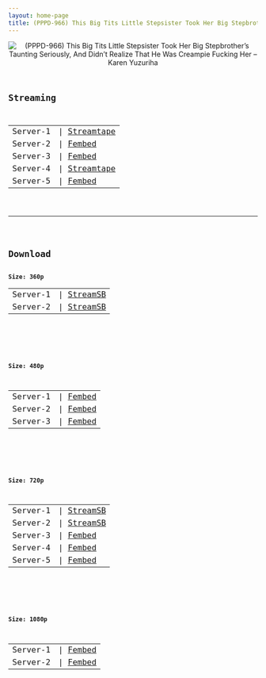 ```yaml
---
layout: home-page
title: (PPPD-966) This Big Tits Little Stepsister Took Her Big Stepbrother’s Taunting Seriously, And Didn’t Realize That He Was Creampie Fucking Her – Karen Yuzuriha
---
```

<center>
<img src="https://blogger.googleusercontent.com/img/a/AVvXsEiV5q_yr_WKlkUlQyKtN8F-RZcXzYtxviOHQDGM_Uj0zleYVoYRffw_ORd977kC5eCGaxWnpG1TlqzC6hAtx9c1liIabgDF8nMbk0_t9GLKNK0csaVms-UgoRA2Tue68j90Sd2864kRzLo3TBZvPzTvaOO2aTBnh37FdS4MJO1OmtHXWHORt_AEO90r=s16000" alt="(PPPD-966) This Big Tits Little Stepsister Took Her Big Stepbrother’s Taunting Seriously, And Didn’t Realize That He Was Creampie Fucking Her – Karen Yuzuriha">
</center>
<pre><code>
<h2>Streaming</h2>
<table><tbody>
<tr>
<td>Server-1</td>
<td>| <a href="https://strtape.cloud/v/zQ01Lrm1Y7hYLjR/PPPD-966-SEXTB.NET-10162021.mp4" target="_blank">Streamtape</a></td>
</tr>
<tr>
<td>Server-2</td>
<td>| <a href="https://streamabc.xyz/f/gnl0db-y88gr00w" target="_blank">Fembed</a></td>
</tr>
<tr>
<td>Server-3</td>
<td>| <a href="https://javpoll.com/f/42885bzydj3kzl7" target="_blank">Fembed</a></td>
</tr>
<tr>
<td>Server-4</td>
<td>| <a href="https://streamtape.com/v/PkQ3Ba9lL6h00ro" target="_blank">Streamtape</a></td>
</tr>
<tr>
<td>Server-5</td>
<td>| <a href="https://diasfem.com/f/6z7eqc017g1p3mj" target="_blank">Fembed</a></td>
</tr>
</tbody></table>

<hr />

<h2>Download</h2>
<b>Size: 360p</b>
<table><tbody>
<tr>
<td>Server-1</td>
<td>| <a target="_blank" href="https://streamsb.net/d/fmob5t9fyq7e.html">StreamSB</a></td>
</tr>
<tr>
<td>Server-2</td>
<td>| <a href="https://tubesb.com/d/au1tx43xvqkj.html" target="_blank">StreamSB</a></td>
</tr>
</tbody></table>

<br />

<b>Size: 480p</b>
<table><tbody>
<tr>
<td>Server-1</td>
<td>| <a href="https://streamabc.xyz/f/gnl0db-y88gr00w" target="_blank">Fembed</a></td>
</tr>
<tr>
<td>Server-2</td>
<td>| <a href="https://javpoll.com/f/42885bzydj3kzl7" target="_blank">Fembed</a></td>
</tr>
<tr>
<td>Server-3</td>
<td>| <a href="https://diasfem.com/f/6z7eqc017g1p3mj" target="_blank">Fembed</a></td>
</tr>
</tbody></table>

<br />

<b>Size: 720p</b>
<table><tbody>
<tr>
<td>Server-1</td>
<td>| <a href="https://streamsb.net/d/fmob5t9fyq7e.html" target="_blank">StreamSB</a></td>
</tr>
<tr>
<td>Server-2</td>
<td>| <a href="https://tubesb.com/d/au1tx43xvqkj.html" target="_blank">StreamSB</a></td>
</tr>
<tr>
<td>Server-3</td>
<td>| <a href="https://streamabc.xyz/f/gnl0db-y88gr00w" target="_blank">Fembed</a></td>
</tr>
<tr>
<td>Server-4</td>
<td>| <a href="https://javpoll.com/f/42885bzydj3kzl7" target="_blank">Fembed</a></td>
</tr>
<tr>
<td>Server-5</td>
<td>| <a href="https://diasfem.com/f/6z7eqc017g1p3mj" target="_blank">Fembed</a><br /></td>
</tr>
</tbody></table>

<br />

<b>Size: 1080p</b>
<table><tbody>
<tr>
<td>Server-1</td>
<td>| <a href="https://streamabc.xyz/f/gnl0db-y88gr00w" target="_blank">Fembed</a></td>
</tr>
<tr>
<td>Server-2</td>
<td>| <a href="https://javpoll.com/f/42885bzydj3kzl7" target="_blank">Fembed</a></td>
</tr>
</tbody></table>
</code></pre>
